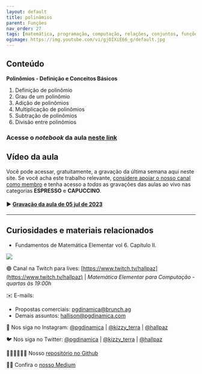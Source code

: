 ```yaml
---
layout: default
title: polinômios
parent: Funções
nav_order: 27
tags: [matemática, programação, computação, relações, conjuntos, funções, polinômios, monômios]
ogimage: https://img.youtube.com/vi/gjOIXiE66_g/default.jpg
---
```


## Conteúdo 

**Polinômios - Definição e Conceitos Básicos**
1. Definição de polinômio
2. Grau de um polinômio
3. Adição de polinômios
4. Multiplicação de polinômios
5. Subtração de polinômios
6. Divisão entre polinômios

### Acesse o *notebook* da aula <a href="/notebooks/mec027_polinomios.html" target="_black">neste link</a>

## Vídeo da aula

Você pode acessar, gratuitamente, a gravação da última semana aqui neste site. Se você acha este trabalho relevante, [considere apoiar o nosso canal como membro](https://youtube.com/programacaodinamica/join) e tenha acesso a *todas* as gravações das aulas ao vivo nas categorias **ESPRESSO** e **CAPUCCINO**. 


#### ▶️ [Gravação da aula de 05 jul de 2023](https://www.youtube.com/live/6SnBPGaeoRY?feature=share)

-------

## Curiosidades e materiais relacionados


* Fundamentos de Matemática Elementar vol 6. Capítulo II.

<a href="https://www.amazon.com.br/Fundamentos-Matem%C3%A1tica-Elementar-Iezzi-Gelson/dp/8535717528?__mk_pt_BR=%C3%85M%C3%85%C5%BD%C3%95%C3%91&crid=2N21DPYXZIEFG&keywords=fundamentos+de+matematica+elementar+polinomios&qid=1691011727&sprefix=fundamentos+de+matematica+elem%2Caps%2C1818&sr=8-1&ufe=app_do%3Aamzn1.fos.6121c6c4-c969-43ae-92f7-cc248fc6181d&linkCode=li2&tag=hallpaz-20&linkId=4350553a4ce0a0dab68c7eb48e7c6c9f&language=pt_BR&ref_=as_li_ss_il" target="_blank"><img border="0" src="//ws-na.amazon-adsystem.com/widgets/q?_encoding=UTF8&ASIN=8535717528&Format=_SL160_&ID=AsinImage&MarketPlace=BR&ServiceVersion=20070822&WS=1&tag=hallpaz-20&language=pt_BR" ></a><img src="https://ir-br.amazon-adsystem.com/e/ir?t=hallpaz-20&language=pt_BR&l=li2&o=33&a=8535717528" width="1" height="1" border="0" alt="" style="border:none !important; margin:0px !important;" />


🟣 Canal na Twitch para lives: [https://www.twitch.tv/hallpaz](https://www.twitch.tv/hallpaz) | *Matemática Elementar para Computação - quartas às 19:00h*


✉️ E-mails:
* Propostas comerciais: [pgdinamica@brunch.ag](mailto:pgdinamica@brunch.ag)
* Demais assuntos: [hallison@pgdinamica.com](mailto:hallison@pgdinamica.com)

📸 Nos siga no Instagram: [@pgdinamica](https://instagram.com/pgdinamica) | [@kizzy_terra](https://instagram.com/kizzy_terra) | [@hallpaz](https://instagram.com/hallpaz)

🐦 Nos siga no Twitter: [@pgdinamica](https://twitter.com/pgdinamica) | [@kizzy_terra](https://twitter.com/kizzy_terra) | [@hallpaz](https://twitter.com/hallpaz)

👩🏾‍💻👨🏾‍💻 Nosso [repositório no Github](https://github.com/programacaodinamica)

✍🏾 Confira o [nosso Medium](https://medium.com/programacaodinamica)
